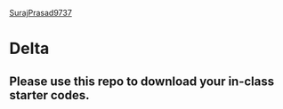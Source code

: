 <a href="github.com/SurajPrasad9737" target="_blank" > SurajPrasad9737</a>

# Delta

## Please use this repo to download your in-class starter codes.

